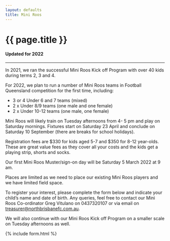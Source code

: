 ```yaml
---
layout: defaults
title: Mini Roos
---
```


<div class="container">
  <div class="row top-buffer">
    <div class="col">
      <h1 class="text-center">{{ page.title }}</h1>
      <h4 class="text-center">Updated for 2022</h4>
    </div>
  </div>
  <hr>
  <div class="row">
    <div class="col-md-8 offset-md-2 text-justify">
<section id="Mini Roos" markdown="1">
In 2021, we ran the successful Mini Roos Kick off Program with over 40 kids during terms 2, 3 and 4.  

For 2022, we plan to run a number of Mini Roos teams in Football Queensland competition for the first time, including:
- 3 or 4 Under 6 and 7 teams (mixed)
- 2 x Under 8/9 teams (one male and one female)
- 2 x Under 10-12 teams (one male, one female)

Mini Roos will likely train on Tuesday afternoons from 4- 5 pm and play on Saturday mornings. Fixtures start on Saturday 23 April and conclude on Saturday 10 September (there are breaks for school holidays).  

Registration fees are $330 for kids aged 5-7 and $350 for 8-12 year-olds. These are great value fees as they cover all your costs and the kids get a playing strip, shorts and socks.  

Our first Mini Roos Muster/sign-on day will be Saturday 5 March 2022 at 9 am.  

Places are limited as we need to place our existing Mini Roos players and we have limited field space.  

To register your interest, please complete the form below and indicate your child’s name and date of birth. Any queries, feel free to contact our Mini Roos Co-ordinator Greg Vitulano on 0437320107 or via email on [treasurer@northbrisbanefc.com.au](treasurer@northbrisbanefc.com.au).  

We will also continue with our Mini Roos Kick off Program on a smaller scale on Tuesday afternoons as well.  

</section>
    </div>
  </div>
</div>

{% include form.html %}
